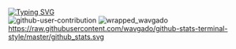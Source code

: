 [![Typing SVG](https://readme-typing-svg.herokuapp.com?lines=HELLO+WORLD)](https://git.io/typing-svg)	
![github-user-contribution](https://user-images.githubusercontent.com/81840499/169650800-bdf27914-832f-4cf6-a092-d1f60cbae71b.svg)
![wrapped_wavgado](https://user-images.githubusercontent.com/81840499/169651036-045a6201-8064-44b9-b92e-f50f9df3616f.png)
https://raw.githubusercontent.com/wavgado/github-stats-terminal-style/master/github_stats.svg
